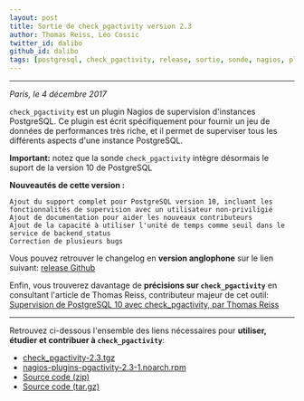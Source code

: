 ```yaml
---
layout: post
title: Sortie de check_pgactivity version 2.3
author: Thomas Reiss, Léo Cossic
twitter_id: dalibo 
github_id: dalibo
tags: [postgresql, check_pgactivity, release, sortie, sonde, nagios, plugin]
---
```


---
*Paris, le 4 décembre 2017*

`check_pgactivity` est un plugin Nagios de supervision d'instances PostgreSQL. Ce plugin est écrit spécifiquement pour fournir un jeu de données de performances très riche, et il permet de superviser tous les différents aspects d'une instance PostgreSQL. 

<!--MORE-->

**Important:** notez que la sonde `check_pgactivity` intègre désormais le suport de la version 10 de PostgreSQL



**Nouveautés de cette version :**

    Ajout du support complet pour PostgreSQL version 10, incluant les fonctionnalités de supervision avec un utilisateur non-priviligié
    Ajout de documentation pour aider les nouveaux contributeurs
    Ajout de la capacité à utiliser l'unité de temps comme seuil dans le service de backend_status
    Correction de plusieurs bugs

Vous pouvez retrouver le changelog en **version anglophone** sur le lien suivant: [release Github](https://github.com/OPMDG/check_pgactivity/releases/tag/REL2_3)


Enfin, vous trouverez davantage de **précisions sur `check_pgactivity`** en consultant l'article de Thomas Reiss, contributeur majeur de cet outil: [Supervision de PostgreSQL 10 avec check_pgactivity, par Thomas Reiss](https://blog.frosties.org/post/2017/10/11/Supervision-de-PostgreSQL-10-avec-check_pgactivity)

----

Retrouvez ci-dessous l'ensemble des liens nécessaires pour **utiliser, étudier et contribuer à `check_pgactivity`**:

  * [check_pgactivity-2.3.tgz](https://github.com/OPMDG/check_pgactivity/releases/download/REL2_3/check_pgactivity-2.3.tgz)
  * [nagios-plugins-pgactivity-2.3-1.noarch.rpm](https://github.com/OPMDG/check_pgactivity/releases/download/REL2_3/nagios-plugins-pgactivity-2.3-1.noarch.rpm)
  * [Source code (zip)](https://github.com/OPMDG/check_pgactivity/archive/REL2_3.zip)
  * [Source code (tar.gz)](https://github.com/OPMDG/check_pgactivity/archive/REL2_3.tar.gz)
   
   
